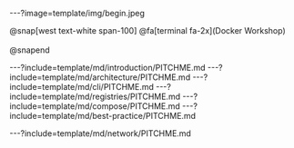 ---?image=template/img/begin.jpeg

@snap[west text-white span-100]
@fa[terminal fa-2x](Docker Workshop)<br/><br/>
@snapend

<!---
Day 1
-->
---?include=template/md/introduction/PITCHME.md
---?include=template/md/architecture/PITCHME.md
---?include=template/md/cli/PITCHME.md
---?include=template/md/registries/PITCHME.md
---?include=template/md/compose/PITCHME.md
---?include=template/md/best-practice/PITCHME.md


<!---
Day 2
-->
---?include=template/md/network/PITCHME.md